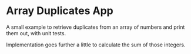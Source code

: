 # Array Duplicates App

A small example to retrieve duplicates from an array of numbers and print them out, with unit 
tests. 

Implementation goes further a little to calculate the sum of those integers.
